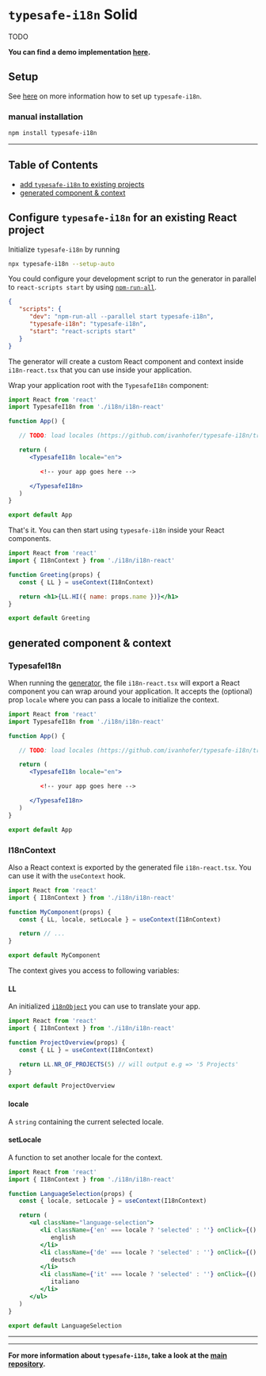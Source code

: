 # `typesafe-i18n` Solid


TODO


**You can find a demo implementation [here](https://github.com/ivanhofer/typesafe-i18n/tree/main/packages/react/example).**

## Setup

See [here](https://github.com/ivanhofer/typesafe-i18n#get-started) on more information how to set up `typesafe-i18n`.

### manual installation

```bash
npm install typesafe-i18n
```

---

## Table of Contents
 - [add `typesafe-i18n` to existing projects](#configure-typesafe-i18n-for-an-existing-react-project)
 - [generated component & context](#generated-component--context)


<!-- ------------------------------------------------------------------------------------------ -->
<!-- ------------------------------------------------------------------------------------------ -->
<!-- ------------------------------------------------------------------------------------------ -->

## Configure `typesafe-i18n` for an existing React project


Initialize `typesafe-i18n` by running

```bash
npx typesafe-i18n --setup-auto
```

You could configure your development script to run the generator in parallel to `react-scripts start` by using [`npm-run-all`](https://github.com/mysticatea/npm-run-all).

```json
{
   "scripts": {
      "dev": "npm-run-all --parallel start typesafe-i18n",
      "typesafe-i18n": "typesafe-i18n",
      "start": "react-scripts start"
   }
}
```

The generator will create a custom React component and context inside `i18n-react.tsx` that you can use inside your application.

Wrap your application root with the `TypesafeI18n` component:

```jsx
import React from 'react'
import TypesafeI18n from './i18n/i18n-react'

function App() {

   // TODO: load locales (https://github.com/ivanhofer/typesafe-i18n/tree/main/packages/generator#loading-locales)

   return (
      <TypesafeI18n locale="en">

         <!-- your app goes here -->

      </TypesafeI18n>
   )
}

export default App
```

That's it. You can then start using `typesafe-i18n` inside your React components.

```jsx
import React from 'react'
import { I18nContext } from './i18n/i18n-react'

function Greeting(props) {
   const { LL } = useContext(I18nContext)

   return <h1>{LL.HI({ name: props.name })}</h1>
}

export default Greeting
```


<!-- ------------------------------------------------------------------------------------------ -->
<!-- ------------------------------------------------------------------------------------------ -->
<!-- ------------------------------------------------------------------------------------------ -->

## generated component & context

### TypesafeI18n

When running the [generator](https://github.com/ivanhofer/typesafe-i18n/tree/main/packages/generator#generator), the file `i18n-react.tsx` will export a React component you can wrap around your application. It accepts the (optional) prop `locale` where you can pass a locale to initialize the context.

```jsx
import React from 'react'
import TypesafeI18n from './i18n/i18n-react'

function App() {

   // TODO: load locales (https://github.com/ivanhofer/typesafe-i18n/tree/main/packages/generator#loading-locales)

   return (
      <TypesafeI18n locale="en">

         <!-- your app goes here -->

      </TypesafeI18n>
   )
}

export default App
```


### I18nContext

Also a React context is exported by the generated file `i18n-react.tsx`. You can use it with the `useContext` hook.

```jsx
import React from 'react'
import { I18nContext } from './i18n/i18n-react'

function MyComponent(props) {
   const { LL, locale, setLocale } = useContext(I18nContext)

   return // ...
}

export default MyComponent
```

The context gives you access to following variables:

#### LL

An initialized [`i18nObject`](https://github.com/ivanhofer/typesafe-i18n/tree/main/packages/runtime#i18nObject) you can use to translate your app.

```jsx
import React from 'react'
import { I18nContext } from './i18n/i18n-react'

function ProjectOverview(props) {
   const { LL } = useContext(I18nContext)

   return LL.NR_OF_PROJECTS(5) // will output e.g => '5 Projects'
}

export default ProjectOverview
```

#### locale

A `string` containing the current selected locale.

#### setLocale

A function to set another locale for the context.


```jsx
import React from 'react'
import { I18nContext } from './i18n/i18n-react'

function LanguageSelection(props) {
   const { locale, setLocale } = useContext(I18nContext)

   return (
      <ul className="language-selection">
         <li className={'en' === locale ? 'selected' : ''} onClick={() => setLocale('en')}>
            english
         </li>
         <li className={'de' === locale ? 'selected' : ''} onClick={() => setLocale('de')}>
            deutsch
         </li>
         <li className={'it' === locale ? 'selected' : ''} onClick={() => setLocale('it')}>
            italiano
         </li>
      </ul>
   )
}

export default LanguageSelection
```


---
---

**For more information about `typesafe-i18n`, take a look at the [main repository](https://github.com/ivanhofer/typesafe-i18n).**